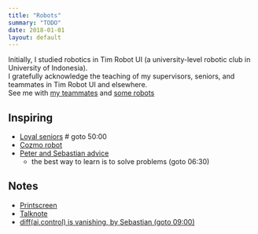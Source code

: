 ```yaml
---
title: "Robots"
summary: "TODO"
date: 2018-01-01
layout: default
---
```


Initially, I studied robotics in Tim Robot UI (a university-level robotic club in University of Indonesia). <br />
I gratefully acknowledge the teaching of my supervisors, seniors, and teammates in Tim Robot UI and elsewhere. <br />
See me with [my teammates](https://photos.app.goo.gl/7ChgnYcrqtAY2ieJ2) and [some robots](https://photos.app.goo.gl/soMObj1VDShBW1sL2)

## Inspiring
* [Loyal seniors](https://www.youtube.com/watch?v=qMgGqHo8nsg) # goto 50:00
* [Cozmo robot](https://www.youtube.com/watch?time_continue=17&v=ldi1NCpe2Aw)
* [Peter and Sebastian advice](https://www.youtube.com/watch?v=Y6LF-_-pMgI)
  * the best way to learn is to solve problems (goto 06:30)

## Notes
* [Printscreen](https://photos.app.goo.gl/p2xnILiK5HJ1l4S52)
* [Talknote](https://github.com/tttor/talk)
* [diff(ai,control) is vanishing, by Sebastian (goto 09:00)](https://www.youtube.com/watch?v=XF_ACsJiz64)
